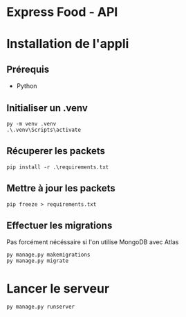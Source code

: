 # Express Food - API

# Installation de l'appli

## Prérequis

* Python

## Initialiser un .venv

~~~
py -m venv .venv
.\.venv\Scripts\activate
~~~

## Récuperer les packets 

~~~
pip install -r .\requirements.txt
~~~

## Mettre à jour les packets

~~~
pip freeze > requirements.txt
~~~

## Effectuer les migrations

Pas forcément nécéssaire si l'on utilise MongoDB avec Atlas
~~~
py manage.py makemigrations
py manage.py migrate
~~~

# Lancer le serveur 

~~~
py manage.py runserver
~~~